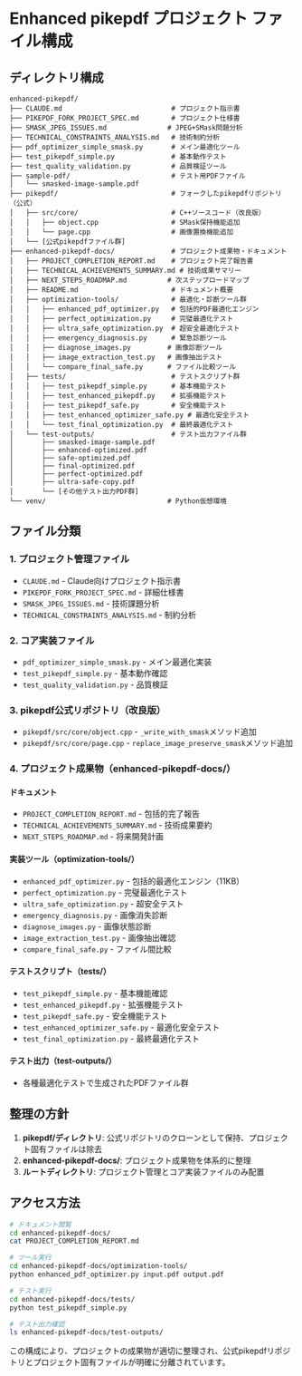 # Enhanced pikepdf プロジェクト ファイル構成

## ディレクトリ構成

```
enhanced-pikepdf/
├── CLAUDE.md                           # プロジェクト指示書
├── PIKEPDF_FORK_PROJECT_SPEC.md        # プロジェクト仕様書
├── SMASK_JPEG_ISSUES.md               # JPEG+SMask問題分析
├── TECHNICAL_CONSTRAINTS_ANALYSIS.md   # 技術制約分析
├── pdf_optimizer_simple_smask.py       # メイン最適化ツール
├── test_pikepdf_simple.py              # 基本動作テスト
├── test_quality_validation.py          # 品質検証ツール
├── sample-pdf/                         # テスト用PDFファイル
│   └── smasked-image-sample.pdf
├── pikepdf/                            # フォークしたpikepdfリポジトリ（公式）
│   ├── src/core/                       # C++ソースコード（改良版）
│   │   ├── object.cpp                  # SMask保持機能追加
│   │   └── page.cpp                    # 画像置換機能追加
│   └── [公式pikepdfファイル群]
├── enhanced-pikepdf-docs/              # プロジェクト成果物・ドキュメント
│   ├── PROJECT_COMPLETION_REPORT.md    # プロジェクト完了報告書
│   ├── TECHNICAL_ACHIEVEMENTS_SUMMARY.md # 技術成果サマリー
│   ├── NEXT_STEPS_ROADMAP.md          # 次ステップロードマップ
│   ├── README.md                       # ドキュメント概要
│   ├── optimization-tools/             # 最適化・診断ツール群
│   │   ├── enhanced_pdf_optimizer.py   # 包括的PDF最適化エンジン
│   │   ├── perfect_optimization.py     # 完璧最適化テスト
│   │   ├── ultra_safe_optimization.py  # 超安全最適化テスト
│   │   ├── emergency_diagnosis.py      # 緊急診断ツール
│   │   ├── diagnose_images.py         # 画像診断ツール
│   │   ├── image_extraction_test.py   # 画像抽出テスト
│   │   └── compare_final_safe.py      # ファイル比較ツール
│   ├── tests/                          # テストスクリプト群
│   │   ├── test_pikepdf_simple.py      # 基本機能テスト
│   │   ├── test_enhanced_pikepdf.py    # 拡張機能テスト
│   │   ├── test_pikepdf_safe.py        # 安全機能テスト
│   │   ├── test_enhanced_optimizer_safe.py # 最適化安全テスト
│   │   └── test_final_optimization.py  # 最終最適化テスト
│   └── test-outputs/                   # テスト出力ファイル群
│       ├── smasked-image-sample.pdf
│       ├── enhanced-optimized.pdf
│       ├── safe-optimized.pdf
│       ├── final-optimized.pdf
│       ├── perfect-optimized.pdf
│       ├── ultra-safe-copy.pdf
│       └── [その他テスト出力PDF群]
└── venv/                              # Python仮想環境
```

## ファイル分類

### 1. プロジェクト管理ファイル
- `CLAUDE.md` - Claude向けプロジェクト指示書
- `PIKEPDF_FORK_PROJECT_SPEC.md` - 詳細仕様書
- `SMASK_JPEG_ISSUES.md` - 技術課題分析
- `TECHNICAL_CONSTRAINTS_ANALYSIS.md` - 制約分析

### 2. コア実装ファイル
- `pdf_optimizer_simple_smask.py` - メイン最適化実装
- `test_pikepdf_simple.py` - 基本動作確認
- `test_quality_validation.py` - 品質検証

### 3. pikepdf公式リポジトリ（改良版）
- `pikepdf/src/core/object.cpp` - `_write_with_smask`メソッド追加
- `pikepdf/src/core/page.cpp` - `replace_image_preserve_smask`メソッド追加

### 4. プロジェクト成果物（enhanced-pikepdf-docs/）
#### ドキュメント
- `PROJECT_COMPLETION_REPORT.md` - 包括的完了報告
- `TECHNICAL_ACHIEVEMENTS_SUMMARY.md` - 技術成果要約
- `NEXT_STEPS_ROADMAP.md` - 将来開発計画

#### 実装ツール（optimization-tools/）
- `enhanced_pdf_optimizer.py` - 包括的最適化エンジン（11KB）
- `perfect_optimization.py` - 完璧最適化テスト
- `ultra_safe_optimization.py` - 超安全テスト
- `emergency_diagnosis.py` - 画像消失診断
- `diagnose_images.py` - 画像状態診断
- `image_extraction_test.py` - 画像抽出確認
- `compare_final_safe.py` - ファイル間比較

#### テストスクリプト（tests/）
- `test_pikepdf_simple.py` - 基本機能確認
- `test_enhanced_pikepdf.py` - 拡張機能テスト
- `test_pikepdf_safe.py` - 安全機能テスト
- `test_enhanced_optimizer_safe.py` - 最適化安全テスト
- `test_final_optimization.py` - 最終最適化テスト

#### テスト出力（test-outputs/）
- 各種最適化テストで生成されたPDFファイル群

## 整理の方針

1. **pikepdf/ディレクトリ**: 公式リポジトリのクローンとして保持、プロジェクト固有ファイルは除去
2. **enhanced-pikepdf-docs/**: プロジェクト成果物を体系的に整理
3. **ルートディレクトリ**: プロジェクト管理とコア実装ファイルのみ配置

## アクセス方法

```bash
# ドキュメント閲覧
cd enhanced-pikepdf-docs/
cat PROJECT_COMPLETION_REPORT.md

# ツール実行
cd enhanced-pikepdf-docs/optimization-tools/
python enhanced_pdf_optimizer.py input.pdf output.pdf

# テスト実行
cd enhanced-pikepdf-docs/tests/
python test_pikepdf_simple.py

# テスト出力確認
ls enhanced-pikepdf-docs/test-outputs/
```

この構成により、プロジェクトの成果物が適切に整理され、公式pikepdfリポジトリとプロジェクト固有ファイルが明確に分離されています。